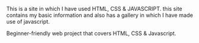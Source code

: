 This is a site in which I have used HTML, CSS & JAVASCRIPT. this site contains my basic information and also has a gallery in which I have made use of javascript.

Beginner-friendly web project that covers HTML, CSS & Javascript.
